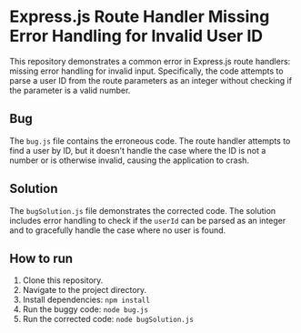 # Express.js Route Handler Missing Error Handling for Invalid User ID

This repository demonstrates a common error in Express.js route handlers:  missing error handling for invalid input.  Specifically, the code attempts to parse a user ID from the route parameters as an integer without checking if the parameter is a valid number.

## Bug

The `bug.js` file contains the erroneous code.  The route handler attempts to find a user by ID, but it doesn't handle the case where the ID is not a number or is otherwise invalid, causing the application to crash.

## Solution

The `bugSolution.js` file demonstrates the corrected code.  The solution includes error handling to check if the `userId` can be parsed as an integer and to gracefully handle the case where no user is found.

## How to run

1. Clone this repository.
2. Navigate to the project directory.
3. Install dependencies: `npm install`
4. Run the buggy code: `node bug.js`
5. Run the corrected code: `node bugSolution.js`